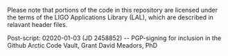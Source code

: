Please note that portions of the code in this repository are licensed
under the terms of the LIGO Applications Library (LAL), which are
described in relavant header files.

Post-script:
02020-01-03 (JD 2458852) --
PGP-signing for inclusion in the
Github Arctic Code Vault,
Grant David Meadors, PhD
